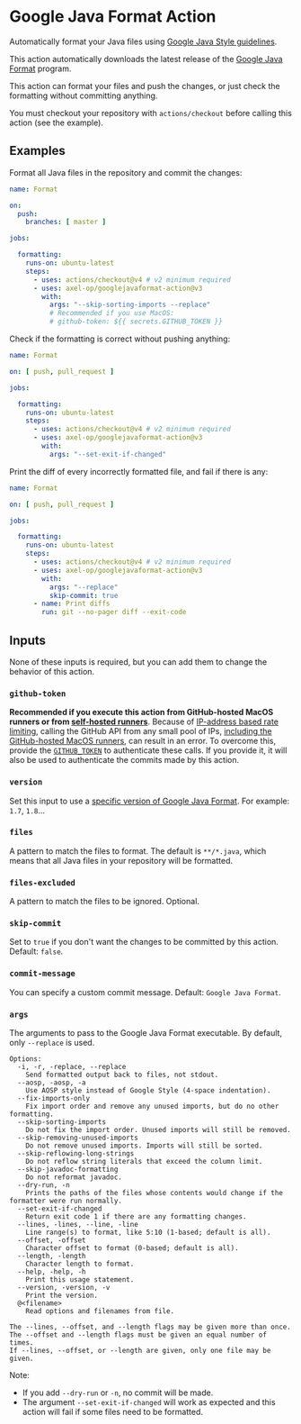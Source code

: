 # Google Java Format Action

Automatically format your Java files using [Google Java Style guidelines](https://google.github.io/styleguide/javaguide.html).

This action automatically downloads the latest release of the [Google Java Format](https://github.com/google/google-java-format) program.

This action can format your files and push the changes, or just check the formatting without committing anything.

You must checkout your repository with `actions/checkout` before calling this action (see the example).

## Examples

Format all Java files in the repository and commit the changes:

```yml
name: Format

on:
  push:
    branches: [ master ]

jobs:

  formatting:
    runs-on: ubuntu-latest
    steps:
      - uses: actions/checkout@v4 # v2 minimum required
      - uses: axel-op/googlejavaformat-action@v3
        with:
          args: "--skip-sorting-imports --replace"
          # Recommended if you use MacOS:
          # github-token: ${{ secrets.GITHUB_TOKEN }}
```

Check if the formatting is correct without pushing anything:

```yml
name: Format

on: [ push, pull_request ]

jobs:

  formatting:
    runs-on: ubuntu-latest
    steps:
      - uses: actions/checkout@v4 # v2 minimum required
      - uses: axel-op/googlejavaformat-action@v3
        with:
          args: "--set-exit-if-changed"
```

Print the diff of every incorrectly formatted file, and fail if there is any:

```yml
name: Format

on: [ push, pull_request ]

jobs:

  formatting:
    runs-on: ubuntu-latest
    steps:
      - uses: actions/checkout@v4 # v2 minimum required
      - uses: axel-op/googlejavaformat-action@v3
        with:
          args: "--replace"
          skip-commit: true
      - name: Print diffs
        run: git --no-pager diff --exit-code
```

## Inputs

None of these inputs is required, but you can add them to change the behavior of this action.

### `github-token`

**Recommended if you execute this action from GitHub-hosted MacOS runners or from [self-hosted runners](https://docs.github.com/en/actions/hosting-your-own-runners/managing-self-hosted-runners/about-self-hosted-runners)**. Because of [IP-address based rate limiting](https://github.com/actions/virtual-environments/issues/602), calling the GitHub API from any small pool of IPs, [including the GitHub-hosted MacOS runners](https://github.com/actions/runner-images/issues/602#issuecomment-602472951), can result in an error. To overcome this, provide the [`GITHUB_TOKEN`](https://docs.github.com/en/actions/configuring-and-managing-workflows/authenticating-with-the-github_token) to authenticate these calls. If you provide it, it will also be used to authenticate the commits made by this action.

### `version`

Set this input to use a [specific version of Google Java Format](https://github.com/google/google-java-format/releases). For example: `1.7`, `1.8`...

### `files`

A pattern to match the files to format. The default is `**/*.java`, which means that all Java files in your repository will be formatted.

### `files-excluded`

A pattern to match the files to be ignored. Optional.

### `skip-commit`

Set to `true` if you don't want the changes to be committed by this action. Default: `false`.

### `commit-message`

You can specify a custom commit message. Default: `Google Java Format`.

### `args`

The arguments to pass to the Google Java Format executable.
By default, only `--replace` is used.

```console
Options:
  -i, -r, -replace, --replace
    Send formatted output back to files, not stdout.
  --aosp, -aosp, -a
    Use AOSP style instead of Google Style (4-space indentation).
  --fix-imports-only
    Fix import order and remove any unused imports, but do no other formatting.
  --skip-sorting-imports
    Do not fix the import order. Unused imports will still be removed.
  --skip-removing-unused-imports
    Do not remove unused imports. Imports will still be sorted.
  --skip-reflowing-long-strings
    Do not reflow string literals that exceed the column limit.
  --skip-javadoc-formatting
    Do not reformat javadoc.
  --dry-run, -n
    Prints the paths of the files whose contents would change if the formatter were run normally.
  --set-exit-if-changed
    Return exit code 1 if there are any formatting changes.
  --lines, -lines, --line, -line
    Line range(s) to format, like 5:10 (1-based; default is all).
  --offset, -offset
    Character offset to format (0-based; default is all).
  --length, -length
    Character length to format.
  --help, -help, -h
    Print this usage statement.
  --version, -version, -v
    Print the version.
  @<filename>
    Read options and filenames from file.

The --lines, --offset, and --length flags may be given more than once.
The --offset and --length flags must be given an equal number of times.
If --lines, --offset, or --length are given, only one file may be given.
```

Note:

- If you add `--dry-run` or `-n`, no commit will be made.
- The argument `--set-exit-if-changed` will work as expected and this action will fail if some files need to be formatted.
